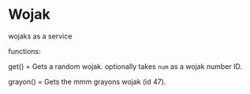 # Wojak

wojaks as a service

functions:

get() = Gets a random wojak. optionally takes `num` as a wojak number ID.

grayon() = Gets the mmm grayons wojak (id 47).
